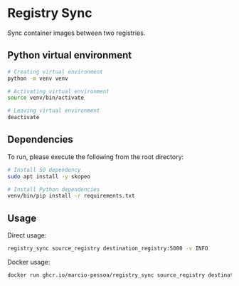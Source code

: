 # Registry Sync

Sync container images between two registries.

## Python virtual environment

```sh
# Creating virtual environment
python -m venv venv
```

```sh
# Activating virtual environment
source venv/bin/activate
```

```sh
# Leaving virtual environment
deactivate
```

## Dependencies

To run, please execute the following from the root directory:

```sh
# Install SO dependency
sudo apt install -y skopeo
```

```sh
# Install Python dependencies
venv/bin/pip install -r requirements.txt
```

## Usage

Direct usage:

```sh
registry_sync source_registry destination_registry:5000 -v INFO
```

Docker usage:

```sh
docker run ghcr.io/marcio-pessoa/registry_sync source_registry destination_registry
```
